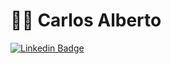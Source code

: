 # :man_technologist: Carlos Alberto
[![Linkedin Badge](https://img.shields.io/badge/-Carlos-blue?style=flat-square&logo=Linkedin&logoColor=white&link=https://www.linkedin.com/in/carlos-silva-27774420b/)](https://www.linkedin.com/in/carlos-silva-27774420b/)
